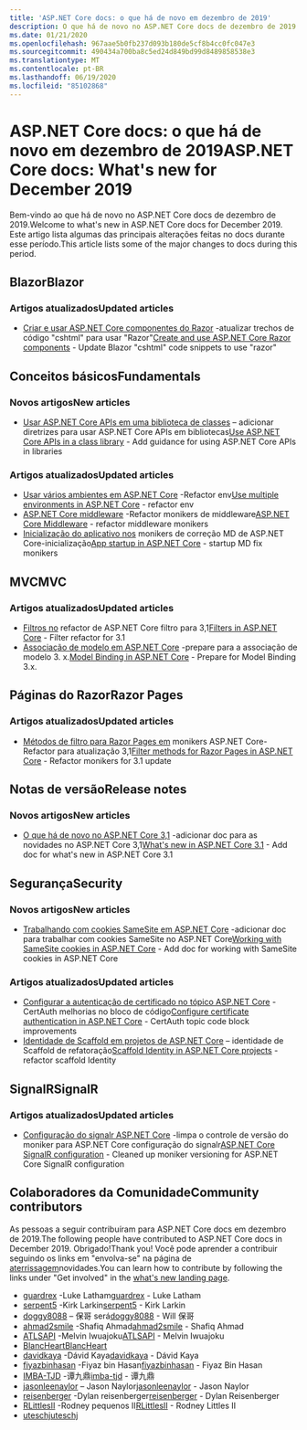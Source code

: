 ```yaml
---
title: 'ASP.NET Core docs: o que há de novo em dezembro de 2019'
description: O que há de novo no ASP.NET Core docs de dezembro de 2019.
ms.date: 01/21/2020
ms.openlocfilehash: 967aae5b0fb237d093b180de5cf8b4cc0fc047e3
ms.sourcegitcommit: 490434a700ba8c5ed24d849bd99d8489858538e3
ms.translationtype: MT
ms.contentlocale: pt-BR
ms.lasthandoff: 06/19/2020
ms.locfileid: "85102868"
---
```

# <a name="aspnet-core-docs-whats-new-for-december-2019"></a><span data-ttu-id="2bdb7-103">ASP.NET Core docs: o que há de novo em dezembro de 2019</span><span class="sxs-lookup"><span data-stu-id="2bdb7-103">ASP.NET Core docs: What's new for December 2019</span></span>

<span data-ttu-id="2bdb7-104">Bem-vindo ao que há de novo no ASP.NET Core docs de dezembro de 2019.</span><span class="sxs-lookup"><span data-stu-id="2bdb7-104">Welcome to what's new in ASP.NET Core docs for December 2019.</span></span> <span data-ttu-id="2bdb7-105">Este artigo lista algumas das principais alterações feitas no docs durante esse período.</span><span class="sxs-lookup"><span data-stu-id="2bdb7-105">This article lists some of the major changes to docs during this period.</span></span>

## <a name="blazor"></a><span data-ttu-id="2bdb7-106">Blazor</span><span class="sxs-lookup"><span data-stu-id="2bdb7-106">Blazor</span></span>

### <a name="updated-articles"></a><span data-ttu-id="2bdb7-107">Artigos atualizados</span><span class="sxs-lookup"><span data-stu-id="2bdb7-107">Updated articles</span></span>

- <span data-ttu-id="2bdb7-108">[Criar e usar ASP.NET Core componentes do Razor](../blazor/components/index.md) -atualizar trechos de código "cshtml" para usar "Razor"</span><span class="sxs-lookup"><span data-stu-id="2bdb7-108">[Create and use ASP.NET Core Razor components](../blazor/components/index.md) - Update Blazor "cshtml" code snippets to use "razor"</span></span>

## <a name="fundamentals"></a><span data-ttu-id="2bdb7-109">Conceitos básicos</span><span class="sxs-lookup"><span data-stu-id="2bdb7-109">Fundamentals</span></span>

### <a name="new-articles"></a><span data-ttu-id="2bdb7-110">Novos artigos</span><span class="sxs-lookup"><span data-stu-id="2bdb7-110">New articles</span></span>

- <span data-ttu-id="2bdb7-111">[Usar ASP.NET Core APIs em uma biblioteca de classes](../fundamentals/target-aspnetcore.md) – adicionar diretrizes para usar ASP.NET Core APIs em bibliotecas</span><span class="sxs-lookup"><span data-stu-id="2bdb7-111">[Use ASP.NET Core APIs in a class library](../fundamentals/target-aspnetcore.md) - Add guidance for using ASP.NET Core APIs in libraries</span></span>

### <a name="updated-articles"></a><span data-ttu-id="2bdb7-112">Artigos atualizados</span><span class="sxs-lookup"><span data-stu-id="2bdb7-112">Updated articles</span></span>

- <span data-ttu-id="2bdb7-113">[Usar vários ambientes em ASP.NET Core](../fundamentals/environments.md) -Refactor env</span><span class="sxs-lookup"><span data-stu-id="2bdb7-113">[Use multiple environments in ASP.NET Core](../fundamentals/environments.md) - refactor env</span></span>
- <span data-ttu-id="2bdb7-114">[ASP.NET Core middleware](../fundamentals/middleware/index.md) -Refactor monikers de middleware</span><span class="sxs-lookup"><span data-stu-id="2bdb7-114">[ASP.NET Core Middleware](../fundamentals/middleware/index.md) - refactor middleware monikers</span></span>
- <span data-ttu-id="2bdb7-115">[Inicialização do aplicativo nos](../fundamentals/startup.md) monikers de correção MD de ASP.NET Core-inicialização</span><span class="sxs-lookup"><span data-stu-id="2bdb7-115">[App startup in ASP.NET Core](../fundamentals/startup.md) - startup MD fix monikers</span></span>

## <a name="mvc"></a><span data-ttu-id="2bdb7-116">MVC</span><span class="sxs-lookup"><span data-stu-id="2bdb7-116">MVC</span></span>

### <a name="updated-articles"></a><span data-ttu-id="2bdb7-117">Artigos atualizados</span><span class="sxs-lookup"><span data-stu-id="2bdb7-117">Updated articles</span></span>

- <span data-ttu-id="2bdb7-118">[Filtros no](../mvc/controllers/filters.md) refactor de ASP.NET Core filtro para 3,1</span><span class="sxs-lookup"><span data-stu-id="2bdb7-118">[Filters in ASP.NET Core](../mvc/controllers/filters.md) - Filter refactor for 3.1</span></span>
- <span data-ttu-id="2bdb7-119">[Associação de modelo em ASP.NET Core](../mvc/models/model-binding.md) -prepare para a associação de modelo 3. x.</span><span class="sxs-lookup"><span data-stu-id="2bdb7-119">[Model Binding in ASP.NET Core](../mvc/models/model-binding.md) - Prepare for Model Binding 3.x.</span></span>

## <a name="razor-pages"></a><span data-ttu-id="2bdb7-120">Páginas do Razor</span><span class="sxs-lookup"><span data-stu-id="2bdb7-120">Razor Pages</span></span>

### <a name="updated-articles"></a><span data-ttu-id="2bdb7-121">Artigos atualizados</span><span class="sxs-lookup"><span data-stu-id="2bdb7-121">Updated articles</span></span>

- <span data-ttu-id="2bdb7-122">[Métodos de filtro para Razor Pages em](../razor-pages/filter.md) monikers ASP.NET Core-Refactor para atualização 3,1</span><span class="sxs-lookup"><span data-stu-id="2bdb7-122">[Filter methods for Razor Pages in ASP.NET Core](../razor-pages/filter.md) - Refactor monikers for 3.1 update</span></span>

## <a name="release-notes"></a><span data-ttu-id="2bdb7-123">Notas de versão</span><span class="sxs-lookup"><span data-stu-id="2bdb7-123">Release notes</span></span>

### <a name="new-articles"></a><span data-ttu-id="2bdb7-124">Novos artigos</span><span class="sxs-lookup"><span data-stu-id="2bdb7-124">New articles</span></span>

- <span data-ttu-id="2bdb7-125">[O que há de novo no ASP.NET Core 3,1](../release-notes/aspnetcore-3.1.md) -adicionar doc para as novidades no ASP.NET Core 3,1</span><span class="sxs-lookup"><span data-stu-id="2bdb7-125">[What's new in ASP.NET Core 3.1](../release-notes/aspnetcore-3.1.md) - Add doc for what's new in ASP.NET Core 3.1</span></span>

## <a name="security"></a><span data-ttu-id="2bdb7-126">Segurança</span><span class="sxs-lookup"><span data-stu-id="2bdb7-126">Security</span></span>

### <a name="new-articles"></a><span data-ttu-id="2bdb7-127">Novos artigos</span><span class="sxs-lookup"><span data-stu-id="2bdb7-127">New articles</span></span>

- <span data-ttu-id="2bdb7-128">[Trabalhando com cookies SameSite em ASP.NET Core](../security/samesite.md) -adicionar doc para trabalhar com cookies SameSite no ASP.NET Core</span><span class="sxs-lookup"><span data-stu-id="2bdb7-128">[Working with SameSite cookies in ASP.NET Core](../security/samesite.md) - Add doc for working with SameSite cookies in ASP.NET Core</span></span>

### <a name="updated-articles"></a><span data-ttu-id="2bdb7-129">Artigos atualizados</span><span class="sxs-lookup"><span data-stu-id="2bdb7-129">Updated articles</span></span>

- <span data-ttu-id="2bdb7-130">[Configurar a autenticação de certificado no tópico ASP.NET Core](../security/authentication/certauth.md) -CertAuth melhorias no bloco de código</span><span class="sxs-lookup"><span data-stu-id="2bdb7-130">[Configure certificate authentication in ASP.NET Core](../security/authentication/certauth.md) - CertAuth topic code block improvements</span></span>
- <span data-ttu-id="2bdb7-131">[Identidade de Scaffold em projetos de ASP.NET Core](../security/authentication/scaffold-identity.md) – identidade de Scaffold de refatoração</span><span class="sxs-lookup"><span data-stu-id="2bdb7-131">[Scaffold Identity in ASP.NET Core projects](../security/authentication/scaffold-identity.md) - refactor scaffold Identity</span></span>

## <a name="signalr"></a><span data-ttu-id="2bdb7-132">SignalR</span><span class="sxs-lookup"><span data-stu-id="2bdb7-132">SignalR</span></span>

### <a name="updated-articles"></a><span data-ttu-id="2bdb7-133">Artigos atualizados</span><span class="sxs-lookup"><span data-stu-id="2bdb7-133">Updated articles</span></span>

- <span data-ttu-id="2bdb7-134">[Configuração do signalr ASP.NET Core](../signalr/configuration.md) -limpa o controle de versão do moniker para ASP.NET Core configuração do signalr</span><span class="sxs-lookup"><span data-stu-id="2bdb7-134">[ASP.NET Core SignalR configuration](../signalr/configuration.md) - Cleaned up moniker versioning for ASP.NET Core SignalR configuration</span></span>

## <a name="community-contributors"></a><span data-ttu-id="2bdb7-135">Colaboradores da Comunidade</span><span class="sxs-lookup"><span data-stu-id="2bdb7-135">Community contributors</span></span>

<span data-ttu-id="2bdb7-136">As pessoas a seguir contribuíram para ASP.NET Core docs em dezembro de 2019.</span><span class="sxs-lookup"><span data-stu-id="2bdb7-136">The following people have contributed to ASP.NET Core docs in December 2019.</span></span> <span data-ttu-id="2bdb7-137">Obrigado!</span><span class="sxs-lookup"><span data-stu-id="2bdb7-137">Thank you!</span></span> <span data-ttu-id="2bdb7-138">Você pode aprender a contribuir seguindo os links em "envolva-se" na página de [aterrissagem](index.yml)novidades.</span><span class="sxs-lookup"><span data-stu-id="2bdb7-138">You can learn how to contribute by following the links under "Get involved" in the [what's new landing page](index.yml).</span></span>

- <span data-ttu-id="2bdb7-139">[guardrex](https://github.com/guardrex) -Luke Latham</span><span class="sxs-lookup"><span data-stu-id="2bdb7-139">[guardrex](https://github.com/guardrex) - Luke Latham</span></span>
- <span data-ttu-id="2bdb7-140">[serpent5](https://github.com/serpent5) -Kirk Larkin</span><span class="sxs-lookup"><span data-stu-id="2bdb7-140">[serpent5](https://github.com/serpent5) - Kirk Larkin</span></span>
- <span data-ttu-id="2bdb7-141">[doggy8088](https://github.com/doggy8088) – 保哥 será</span><span class="sxs-lookup"><span data-stu-id="2bdb7-141">[doggy8088](https://github.com/doggy8088) - Will 保哥</span></span>
- <span data-ttu-id="2bdb7-142">[ahmad2smile](https://github.com/ahmad2smile) -Shafiq Ahmad</span><span class="sxs-lookup"><span data-stu-id="2bdb7-142">[ahmad2smile](https://github.com/ahmad2smile) - Shafiq Ahmad</span></span>
- <span data-ttu-id="2bdb7-143">[ATLSAPI](https://github.com/ATLSAPI) -Melvin Iwuajoku</span><span class="sxs-lookup"><span data-stu-id="2bdb7-143">[ATLSAPI](https://github.com/ATLSAPI) - Melvin Iwuajoku</span></span>
- [<span data-ttu-id="2bdb7-144">BlancHeart</span><span class="sxs-lookup"><span data-stu-id="2bdb7-144">BlancHeart</span></span>](https://github.com/BlancHeart) 
- <span data-ttu-id="2bdb7-145">[davidkaya](https://github.com/davidkaya) -Dávid Kaya</span><span class="sxs-lookup"><span data-stu-id="2bdb7-145">[davidkaya](https://github.com/davidkaya) - Dávid Kaya</span></span>
- <span data-ttu-id="2bdb7-146">[fiyazbinhasan](https://github.com/fiyazbinhasan) -Fiyaz bin Hasan</span><span class="sxs-lookup"><span data-stu-id="2bdb7-146">[fiyazbinhasan](https://github.com/fiyazbinhasan) - Fiyaz Bin Hasan</span></span>
- <span data-ttu-id="2bdb7-147">[IMBA-TJD](https://github.com/imba-tjd) -谭九鼎</span><span class="sxs-lookup"><span data-stu-id="2bdb7-147">[imba-tjd](https://github.com/imba-tjd) - 谭九鼎</span></span>
- <span data-ttu-id="2bdb7-148">[jasonleenaylor](https://github.com/jasonleenaylor) – Jason Naylor</span><span class="sxs-lookup"><span data-stu-id="2bdb7-148">[jasonleenaylor](https://github.com/jasonleenaylor) - Jason Naylor</span></span>
- <span data-ttu-id="2bdb7-149">[reisenberger](https://github.com/reisenberger) -Dylan reisenberger</span><span class="sxs-lookup"><span data-stu-id="2bdb7-149">[reisenberger](https://github.com/reisenberger) - Dylan Reisenberger</span></span>
- <span data-ttu-id="2bdb7-150">[RLittlesII](https://github.com/RLittlesII) -Rodney pequenos II</span><span class="sxs-lookup"><span data-stu-id="2bdb7-150">[RLittlesII](https://github.com/RLittlesII) - Rodney Littles II</span></span>
- [<span data-ttu-id="2bdb7-151">uteschj</span><span class="sxs-lookup"><span data-stu-id="2bdb7-151">uteschj</span></span>](https://github.com/uteschj) 
